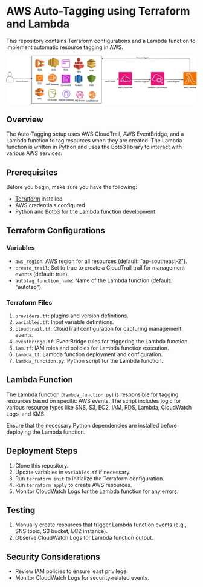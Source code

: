 # AWS Auto-Tagging using Terraform and Lambda

This repository contains Terraform configurations and a Lambda function to implement automatic resource tagging in AWS.

<p align="center"><a href="https://niyialimi.medium.com/automating-aws-resource-tagging-a-terraform-and-lambda-approach-60716c170826" target="_blank"><img align="center" src="images/autotagging.jpg"></a></p>

## Overview

The Auto-Tagging setup uses AWS CloudTrail, AWS EventBridge, and a Lambda function to tag resources when they are created. The Lambda function is written in Python and uses the Boto3 library to interact with various AWS services.

## Prerequisites

Before you begin, make sure you have the following:

- [Terraform](https://www.terraform.io/) installed
- AWS credentials configured
- Python and [Boto3](https://boto3.amazonaws.com/v1/documentation/api/latest/index.html) for the Lambda function development

## Terraform Configurations

### Variables

- `aws_region`: AWS region for all resources (default: "ap-southeast-2").
- `create_trail`: Set to true to create a CloudTrail trail for management events (default: true).
- `autotag_function_name`: Name of the Lambda function (default: "autotag").

### Terraform Files

1. `providers.tf`: plugins and version definitions.
2. `variables.tf`: Input variable definitions.
3. `cloudtrail.tf`: CloudTrail configuration for capturing management events.
4. `eventbridge.tf`: EventBridge rules for triggering the Lambda function.
5. `iam.tf`: IAM roles and policies for Lambda function execution.
6. `lambda.tf`: Lambda function deployment and configuration.
7. `lambda_function.py`: Python script for the Lambda function.

## Lambda Function

The Lambda function (`lambda_function.py`) is responsible for tagging resources based on specific AWS events. The script includes logic for various resource types like SNS, S3, EC2, IAM, RDS, Lambda, CloudWatch Logs, and KMS.

Ensure that the necessary Python dependencies are installed before deploying the Lambda function.

## Deployment Steps

1. Clone this repository.
2. Update variables in `variables.tf` if necessary.
3. Run `terraform init` to initialize the Terraform configuration.
4. Run `terraform apply` to create AWS resources.
5. Monitor CloudWatch Logs for the Lambda function for any errors.

## Testing

1. Manually create resources that trigger Lambda function events (e.g., SNS topic, S3 bucket, EC2 instance).
2. Observe CloudWatch Logs for Lambda function output.

## Security Considerations

- Review IAM policies to ensure least privilege.
- Monitor CloudWatch Logs for security-related events.